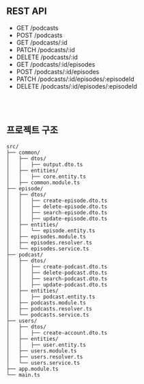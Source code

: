 ## REST API

- GET /podcasts
- POST /podcasts
- GET /podcasts/:id
- PATCH /podcasts/:id
- DELETE /podcasts/:id
- GET /podcasts/:id/episodes
- POST /podcasts/:id/episodes
- PATCH /podcasts/:id/episodes/:episodeId
- DELETE /podcasts/:id/episodes/:episodeId

<br/><br/>

## 프로젝트 구조

```
src/
├── common/
│   ├── dtos/
│   │   ├── output.dto.ts
│   ├── entities/
│   │   ├── core.entity.ts
│   ├── common.module.ts
├── episode/
│   ├── dtos/
│   │   ├── create-episode.dto.ts
│   │   ├── delete-episode.dto.ts
│   │   ├── search-episode.dto.ts
│   │   ├── update-episode.dto.ts
│   ├── entities/
│   │   └── episode.entity.ts
│   ├── episodes.module.ts
│   ├── episodes.resolver.ts
│   └── episodes.service.ts
├── podcast/
│   ├── dtos/
│   │   ├── create-podcast.dto.ts
│   │   ├── delete-podcast.dto.ts
│   │   ├── search-podcast.dto.ts
│   │   ├── update-podcast.dto.ts
│   ├── entities/
│   │   ├── podcast.entity.ts
│   ├── podcasts.module.ts
│   ├── podcasts.resolver.ts
│   └── podcasts.service.ts
├── users/
│   ├── dtos/
│   │   ├── create-account.dto.ts
│   ├── entities/
│   │   ├── user.entity.ts
│   ├── users.module.ts
│   ├── users.resolver.ts
│   └── users.service.ts
├── app.module.ts
└── main.ts
```
